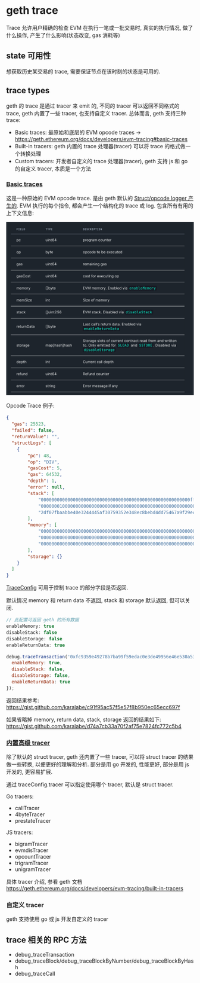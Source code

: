 # geth trace

Trace 允许用户精确的检查 EVM 在执行一笔或一批交易时, 真实的执行情况, 做了什么操作, 产生了什么影响(状态改变, gas 消耗等)

## state 可用性

想获取历史某交易的 trace, 需要保证节点在该时刻的状态是可用的.

## trace types

geth 的  trace 是通过 tracer 来 emit 的, 不同的 tracer 可以返回不同格式的 trace, geth 内置了一些 tracer, 也支持自定义 tracer. 总体而言, geth 支持三种 trace:

* Basic traces: 最原始和底层的 EVM opcode traces -> https://geth.ethereum.org/docs/developers/evm-tracing#basic-traces
* Built-in tracers: geth 内置的 trace 处理器(tracer) 可以将 trace 的格式做一个转换处理
* Custom tracers: 开发者自定义的 trace 处理器(tracer), geth 支持 js 和 go 的自定义 tracer, 本质是一个方法

### [Basic traces](https://geth.ethereum.org/docs/developers/evm-tracing/basic-traces)

这是一种原始的 EVM opcode trace. 是由 geth 默认的 [Struct/opcode logger 产生的](https://geth.ethereum.org/docs/developers/evm-tracing/built-in-tracers#struct-opcode-logger). EVM 执行的每个指令, 都会产生一个结构化的 trace 或 log. 包含所有有用的上下文信息:

![](./opcode-trace-field.png)

Opcode Trace 例子:

```json
{
  "gas": 25523,
  "failed": false,
  "returnValue": "",
  "structLogs": [
    {
        "pc": 48,
        "op": "DIV",
        "gasCost": 5,
        "gas": 64532,
        "depth": 1,
        "error": null,
        "stack": [
            "00000000000000000000000000000000000000000000000000000000ffffffff",
            "0000000100000000000000000000000000000000000000000000000000000000",
            "2df07fbaabbe40e3244445af30759352e348ec8bebd4dd75467a9f29ec55d98d"
        ],
        "memory": [
            "0000000000000000000000000000000000000000000000000000000000000000",
            "0000000000000000000000000000000000000000000000000000000000000000",
            "0000000000000000000000000000000000000000000000000000000000000060"
        ],
        "storage": {}
    }
  ]
}
```

[TraceConfig](https://geth.ethereum.org/docs/interacting-with-geth/rpc/ns-debug#traceconfig) 可用于控制 trace 的部分字段是否返回.

默认情况 memory 和 return data 不返回, stack 和 storage 默认返回, 但可以关闭.

```js
// 此配置可返回 geth 的所有数据
enableMemory: true
disableStack: false
disableStorage: false
enableReturnData: true
```

```js
debug.traceTransaction('0xfc9359e49278b7ba99f59edac0e3de49956e46e530a53c15aa71226b7aa92c6f', {
  enableMemory: true,
  disableStack: false,
  disableStorage: false,
  enableReturnData: true
});
```

返回结果参考: https://gist.github.com/karalabe/c91f95ac57f5e57f8b950ec65ecc697f

如果省略掉 memory, return data, stack, storage 返回的结果如下: https://gist.github.com/karalabe/d74a7cb33a70f2af75e7824fc772c5b4

### [内置高级 tracer](https://geth.ethereum.org/docs/developers/evm-tracing/built-in-tracers)

除了默认的 struct tracer, geth 还内置了一些 tracer, 可以将 struct tracer 的结果做一些转换, 以便更好的理解和分析. 部分是用 go 开发的, 性能更好, 部分是用 js 开发的, 更容易扩展.

通过 traceConfig.tracer 可以指定使用哪个 tracer, 默认是 struct tracer.

Go tracers:

* callTracer
* 4byteTracer
* prestateTracer

JS tracers:

* bigramTracer
* evmdisTracer
* opcountTracer
* trigramTracer
* unigramTracer

具体 tracer 介绍, 参看 geth 文档 https://geth.ethereum.org/docs/developers/evm-tracing/built-in-tracers

### 自定义 tracer

geth 支持使用 go 或 js 开发自定义的 tracer

## trace 相关的 RPC 方法

* debug_traceTransaction
* debug_traceBlock/debug_traceBlockByNumber/debug_traceBlockByHash
* debug_traceCall
